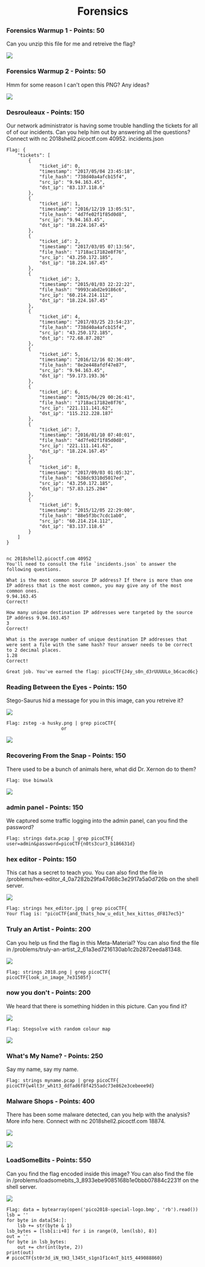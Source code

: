 <h1 align="center">Forensics</h1>


<h3>Forensics Warmup 1 - Points: 50</h3>
Can you unzip this file for me and retreive the flag?

<img src="../Files/flag.jpg"></img>

<h3>Forensics Warmup 2 - Points: 50</h3>
Hmm for some reason I can't open this PNG? Any ideas? 

<img src="../Files/flag.png"></img>

<h3>Desrouleaux - Points: 150</h3>
Our network administrator is having some trouble handling the tickets for all of of our incidents. Can you help him out by answering all the questions? Connect with nc 2018shell2.picoctf.com 40952. incidents.json 

``` shell
Flag: {
    "tickets": [
        {
            "ticket_id": 0,
            "timestamp": "2017/05/04 23:45:18",
            "file_hash": "738d40a4afcb15f4",
            "src_ip": "9.94.163.45",
            "dst_ip": "83.137.118.6"
        },
        {
            "ticket_id": 1,
            "timestamp": "2016/12/19 13:05:51",
            "file_hash": "4d7fe02f1f85d0d8",
            "src_ip": "9.94.163.45",
            "dst_ip": "18.224.167.45"
        },
        {
            "ticket_id": 2,
            "timestamp": "2017/03/05 07:13:56",
            "file_hash": "1718ac17182e8f76",
            "src_ip": "43.250.172.185",
            "dst_ip": "18.224.167.45"
        },
        {
            "ticket_id": 3,
            "timestamp": "2015/01/03 22:22:22",
            "file_hash": "9993cabd2e9186c6",
            "src_ip": "60.214.214.112",
            "dst_ip": "18.224.167.45"
        },
        {
            "ticket_id": 4,
            "timestamp": "2017/03/25 23:54:23",
            "file_hash": "738d40a4afcb15f4",
            "src_ip": "43.250.172.185",
            "dst_ip": "72.68.87.202"
        },
        {
            "ticket_id": 5,
            "timestamp": "2016/12/16 02:36:49",
            "file_hash": "8e2e448afdf47e87",
            "src_ip": "9.94.163.45",
            "dst_ip": "59.173.193.36"
        },
        {
            "ticket_id": 6,
            "timestamp": "2015/04/29 00:26:41",
            "file_hash": "1718ac17182e8f76",
            "src_ip": "221.111.141.62",
            "dst_ip": "115.212.228.187"
        },
        {
            "ticket_id": 7,
            "timestamp": "2016/01/10 07:40:01",
            "file_hash": "4d7fe02f1f85d0d8",
            "src_ip": "221.111.141.62",
            "dst_ip": "18.224.167.45"
        },
        {
            "ticket_id": 8,
            "timestamp": "2017/09/03 01:05:32",
            "file_hash": "638dc9310d5017ed",
            "src_ip": "43.250.172.185",
            "dst_ip": "57.83.125.204"
        },
        {
            "ticket_id": 9,
            "timestamp": "2015/12/05 22:29:00",
            "file_hash": "88e5f3bc7cdc1ab0",
            "src_ip": "60.214.214.112",
            "dst_ip": "83.137.118.6"
        }
    ]
}


nc 2018shell2.picoctf.com 40952
You'll need to consult the file `incidents.json` to answer the following questions.

What is the most common source IP address? If there is more than one IP address that is the most common, you may give any of the most common ones.
9.94.163.45
Correct!

How many unique destination IP addresses were targeted by the source IP address 9.94.163.45?
3
Correct!

What is the average number of unique destination IP addresses that were sent a file with the same hash? Your answer needs to be correct to 2 decimal places.
1.28
Correct!

Great job. You've earned the flag: picoCTF{J4y_s0n_d3rUUUULo_b6cacd6c}
```

<h3>Reading Between the Eyes - Points: 150</h3>
Stego-Saurus hid a message for you in this image, can you retreive it? 

<img src="../Files/husky.png"></img>

``` shell
Flag: zsteg -a husky.png | grep picoCTF{
                    or
```
<img src="../Files/husky0.png"></img>

<h3>Recovering From the Snap - Points: 150</h3>
There used to be a bunch of animals here, what did Dr. Xernon do to them? 

``` shell
Flag: Use binwalk
```
<img src="../Files/snap.jpg"></img>

<h3>admin panel - Points: 150</h3>
We captured some traffic logging into the admin panel, can you find the password? 

``` shell
Flag: strings data.pcap | grep picoCTF{
user=admin&password=picoCTF{n0ts3cur3_b186631d}
```

<h3>hex editor - Points: 150</h3>
This cat has a secret to teach you. You can also find the file in /problems/hex-editor_4_0a7282b29fa47d68c3e2917a5a0d726b on the shell server. 

<img src="../Files/hex_editor.jpg"></img>
``` shell
Flag: strings hex_editor.jpg | grep picoCTF{
Your flag is: "picoCTF{and_thats_how_u_edit_hex_kittos_dF817ec5}"
```

<h3>Truly an Artist - Points: 200</h3>
Can you help us find the flag in this Meta-Material? You can also find the file in /problems/truly-an-artist_2_61a3ed7216130ab1c2b2872eeda81348.

<img src="../Files/2018.png"></img>

``` shell
Flag: strings 2018.png | grep picoCTF{
picoCTF{look_in_image_7e31505f}
```

<h3>now you don't - Points: 200</h3>
We heard that there is something hidden in this picture. Can you find it? 

<img src="../Files/nowYouDont.png"></img>
``` shell
Flag: Stegsolve with random colour map
```
<img src="../Files/youdo.bmp"></img>


<h3>What's My Name? - Points: 250</h3>
Say my name, say my name.

``` shell
Flag: strings myname.pcap | grep picoCTF{
picoCTF{w4lt3r_wh1t3_ddfad6f8f4255adc73e862e3cebeee9d}
```

<h3>Malware Shops - Points: 400</h3>
There has been some malware detected, can you help with the analysis? More info here. Connect with nc 2018shell2.picoctf.com 18874. 

<img src="../Files/plot.png"></img>

<img src="../Files/malware_shop.png"></img>


<h3>LoadSomeBits - Points: 550</h3>
Can you find the flag encoded inside this image? You can also find the file in /problems/loadsomebits_3_8933ebe9085168b1e0bbb07884c2231f on the shell server.

<img src="../Files/pico2018-special-logo.bmp"></img>
``` shell
Flag: data = bytearray(open('pico2018-special-logo.bmp', 'rb').read())
lsb = ''
for byte in data[54:]:
    lsb += str(byte & 1)
lsb_bytes = [lsb[i:i+8] for i in range(0, len(lsb), 8)]
out = ''
for byte in lsb_bytes:
    out += chr(int(byte, 2))
print(out)
# picoCTF{st0r3d_iN_tH3_l345t_s1gn1f1c4nT_b1t5_449088860}
```
